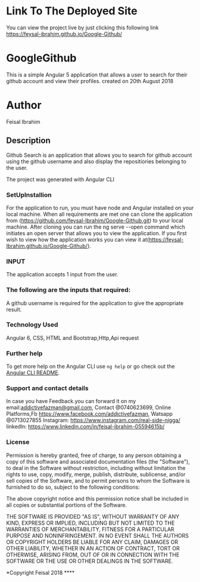 
# Link To The Deployed Site
 You can view the project live by just clicking this following link https://feysal-ibrahim.github.io/Google-Github/
 # GoogleGithub

This is a simple Angular 5 application that allows a user to search for their github account and view their profiles.
created on 20th August 2018
# Author
Feisal Ibrahim

## Description
Github Search is an application that allows you to search for github account using the github username and also display the repositiories belonging to the user.

The project was generated with Angular CLI
### SetUpInstallion
For the application to run, you must have node and Angular installed on your local machine.
When all requirements are met one can clone the application from (https://github.com/feysal-Ibrahim/Google-Github.git) to your local machine. After cloning you can run the ng serve --open command which initiates an open server that allows you to view the application. If you first wish to view how the application works you can view it at(https://feysal-Ibrahim.github.io/Google-Github/).
### INPUT

The application accepts 1 input from the user.
### The following are the inputs that required:
A github username is required for the application to give the appropriate result.
### Technology Used
Angular 6, CSS, HTML and
Bootstrap,Http,Api request

### Further help

To get more help on the Angular CLI use `ng help` or go check out the [Angular CLI README](https://github.com/angular/angular-cli/blob/master/README.md).
### Support and contact details

In case you have Feedback.you can forward it on my email:addictivefazman@gmail.com, Contact @0740623699, Online Platforms,Fb https://www.facebook.com/addictivefazman, Watsapp @0713027855 Instagram: https://www.instagram.com/real-side-nigga/ linkedln: https://www.linkedin.com/in/feisal-ibrahim-05594615b/

### License
Permission is hereby granted, free of charge, to any person obtaining a copy of this software and associated documentation files (the "Software"), to deal in the Software without restriction, including without limitation the rights to use, copy, modify, merge, publish, distribute, sublicense, and/or sell copies of the Software, and to permit persons to whom the Software is furnished to do so, subject to the following conditions:

The above copyright notice and this permission notice shall be included in all copies or substantial portions of the Software.

THE SOFTWARE IS PROVIDED "AS IS", WITHOUT WARRANTY OF ANY KIND, EXPRESS OR IMPLIED, INCLUDING BUT NOT LIMITED TO THE WARRANTIES OF MERCHANTABILITY, FITNESS FOR A PARTICULAR PURPOSE AND NONINFRINGEMENT. IN NO EVENT SHALL THE AUTHORS OR COPYRIGHT HOLDERS BE LIABLE FOR ANY CLAIM, DAMAGES OR OTHER LIABILITY, WHETHER IN AN ACTION OF CONTRACT, TORT OR OTHERWISE, ARISING FROM, OUT OF OR IN CONNECTION WITH THE SOFTWARE OR THE USE OR OTHER DEALINGS IN THE SOFTWARE. 

*Copyright Feisal 2018 ****


